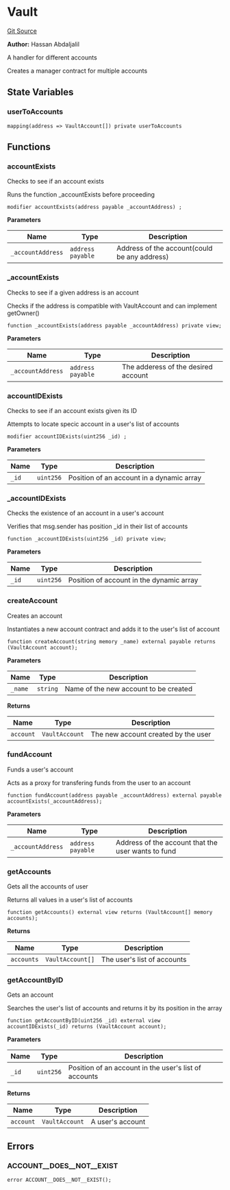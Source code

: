 # Vault
[Git Source](https://github.com/Habdaljalil/simple-vault/blob/679c4aff369dc8f894cce326ba0c1d0e1dceed05/src/Vault.sol)

**Author:**
Hassan Abdaljalil

A handler for different accounts

Creates a manager contract for multiple accounts


## State Variables
### userToAccounts

```solidity
mapping(address => VaultAccount[]) private userToAccounts
```


## Functions
### accountExists

Checks to see if an account exists

Runs the function _accountExists before proceeding


```solidity
modifier accountExists(address payable _accountAddress) ;
```
**Parameters**

|Name|Type|Description|
|----|----|-----------|
|`_accountAddress`|`address payable`| Address of the account(could be any address)|


### _accountExists

Checks to see if a given address is an account

Checks if the address is compatible with VaultAccount and can implement getOwner()


```solidity
function _accountExists(address payable _accountAddress) private view;
```
**Parameters**

|Name|Type|Description|
|----|----|-----------|
|`_accountAddress`|`address payable`| The adderess of the desired account|


### accountIDExists

Checks to see if an account exists given its ID

Attempts to locate specic account in a user's list of accounts


```solidity
modifier accountIDExists(uint256 _id) ;
```
**Parameters**

|Name|Type|Description|
|----|----|-----------|
|`_id`|`uint256`|Position of an account in a dynamic array|


### _accountIDExists

Checks the existence of an account in a user's account

Verifies that msg.sender has position _id in their list of accounts


```solidity
function _accountIDExists(uint256 _id) private view;
```
**Parameters**

|Name|Type|Description|
|----|----|-----------|
|`_id`|`uint256`| Position of account in the dynamic array|


### createAccount

Creates an account

Instantiates a new account contract and adds it to the user's list of account


```solidity
function createAccount(string memory _name) external payable returns (VaultAccount account);
```
**Parameters**

|Name|Type|Description|
|----|----|-----------|
|`_name`|`string`| Name of the new account to be created|

**Returns**

|Name|Type|Description|
|----|----|-----------|
|`account`|`VaultAccount`|The new account created by the user|


### fundAccount

Funds a user's account

Acts as a proxy for transfering funds from the user to an account


```solidity
function fundAccount(address payable _accountAddress) external payable accountExists(_accountAddress);
```
**Parameters**

|Name|Type|Description|
|----|----|-----------|
|`_accountAddress`|`address payable`| Address of the account that the user wants to fund|


### getAccounts

Gets all the accounts of user

Returns all values in a user's list of accounts


```solidity
function getAccounts() external view returns (VaultAccount[] memory accounts);
```
**Returns**

|Name|Type|Description|
|----|----|-----------|
|`accounts`|`VaultAccount[]`|The user's list of accounts|


### getAccountByID

Gets an account

Searches the user's list of accounts and returns it by its position in the array


```solidity
function getAccountByID(uint256 _id) external view accountIDExists(_id) returns (VaultAccount account);
```
**Parameters**

|Name|Type|Description|
|----|----|-----------|
|`_id`|`uint256`| Position of an account in the user's list of accounts|

**Returns**

|Name|Type|Description|
|----|----|-----------|
|`account`|`VaultAccount`|A user's account|


## Errors
### ACCOUNT__DOES__NOT__EXIST

```solidity
error ACCOUNT__DOES__NOT__EXIST();
```


